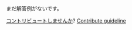 
まだ解答例がないです。

[コントリビュートしませんか](https://github.com/BFEdev/BFE.dev-solutions/blob/main/quiz/symbol_ja.md)?  [Contribute guideline](https://github.com/BFEdev/BFE.dev-solutions#how-to-contribute)
